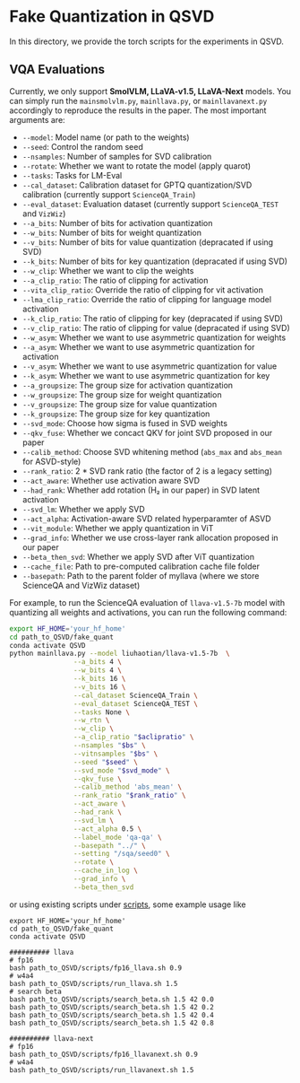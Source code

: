 # Fake Quantization in QSVD


In this directory, we provide the torch scripts for the experiments in QSVD. 


## VQA Evaluations

Currently, we only support **SmolVLM, LLaVA-v1.5, LLaVA-Next** models. You can simply run the `mainsmolvlm.py`, `mainllava.py`, or `mainllavanext.py` accordingly to reproduce the results in the paper. The most important arguments are:

- `--model`: Model name (or path to the weights)
- `--seed`: Control the random seed
- `--nsamples`: Number of samples for SVD calibration 
- `--rotate`: Whether we want to rotate the model (apply quarot)
- `--tasks`: Tasks for LM-Eval
- `--cal_dataset`: Calibration dataset for GPTQ quantization/SVD calibration (currently support `ScienceQA_Train`)
- `--eval_dataset`: Evaluation dataset (currently support `ScienceQA_TEST` and `VizWiz`)
- `--a_bits`: Number of bits for activation quantization
- `--w_bits`: Number of bits for weight quantization
- `--v_bits`: Number of bits for value quantization (depracated if using SVD)
- `--k_bits`: Number of bits for key quantization (depracated if using SVD)
- `--w_clip`: Whether we want to clip the weights
- `--a_clip_ratio`: The ratio of clipping for activation
- `--vita_clip_ratio`: Override the ratio of clipping for vit activation
- `--lma_clip_ratio`: Override the ratio of clipping for language model activation
- `--k_clip_ratio`: The ratio of clipping for key (depracated if using SVD)
- `--v_clip_ratio`: The ratio of clipping for value  (depracated if using SVD)
- `--w_asym`: Whether we want to use asymmetric quantization for weights
- `--a_asym`: Whether we want to use asymmetric quantization for activation
- `--v_asym`: Whether we want to use asymmetric quantization for value
- `--k_asym`: Whether we want to use asymmetric quantization for key
- `--a_groupsize`: The group size for activation quantization
- `--w_groupsize`: The group size for weight quantization
- `--v_groupsize`: The group size for value quantization
- `--k_groupsize`: The group size for key quantization
- `--svd_mode`: Choose how sigma is fused in SVD weights
- `--qkv_fuse`: Whether we concact QKV for joint SVD proposed in our paper
- `--calib_method`: Choose SVD whitening method (`abs_max` and `abs_mean` for ASVD-style)
- `--rank_ratio`: 2 * SVD rank ratio (the factor of 2 is a legacy setting)
- `--act_aware`: Whether use activation aware SVD
- `--had_rank`: Whether add rotation (H₂ in our paper) in SVD latent activation 
- `--svd_lm`: Whether we apply SVD
- `--act_alpha`: Activation-aware SVD related hyperparamter of ASVD
- `--vit_module`: Whether we apply quantization in ViT
- `--grad_info`: Whether we use cross-layer rank allocation proposed in our paper
- `--beta_then_svd`: Whether we apply SVD after ViT quantization
- `--cache_file`: Path to pre-computed calibration cache file folder
- `--basepath`: Path to the parent folder of myllava (where we store ScienceQA and VizWiz dataset)

  
For example, to run the ScienceQA evaluation of `llava-v1.5-7b` model with quantizing all weights and activations, you can run the following command:

```bash
export HF_HOME='your_hf_home'
cd path_to_QSVD/fake_quant
conda activate QSVD
python mainllava.py --model liuhaotian/llava-v1.5-7b  \
                --a_bits 4 \
                --w_bits 4 \
                --k_bits 16 \
                --v_bits 16 \
                --cal_dataset ScienceQA_Train \
                --eval_dataset ScienceQA_TEST \
                --tasks None \
                --w_rtn \
                --w_clip \
                --a_clip_ratio "$aclipratio" \
                --nsamples "$bs" \
                --vitnsamples "$bs" \
                --seed "$seed" \
                --svd_mode "$svd_mode" \
                --qkv_fuse \
                --calib_method 'abs_mean' \
                --rank_ratio "$rank_ratio" \
                --act_aware \
                --had_rank \
                --svd_lm \
                --act_alpha 0.5 \
                --label_mode 'qa-qa' \
                --basepath "../" \
                --setting "/sqa/seed0" \
                --rotate \
                --cache_in_log \
                --grad_info \
                --beta_then_svd
```
or using existing scripts under [scripts](scripts), some example usage like
```
export HF_HOME='your_hf_home'
cd path_to_QSVD/fake_quant
conda activate QSVD

########## llava
# fp16
bash path_to_QSVD/scripts/fp16_llava.sh 0.9 
# w4a4
bash path_to_QSVD/scripts/run_llava.sh 1.5 
# search beta
bash path_to_QSVD/scripts/search_beta.sh 1.5 42 0.0
bash path_to_QSVD/scripts/search_beta.sh 1.5 42 0.2
bash path_to_QSVD/scripts/search_beta.sh 1.5 42 0.4
bash path_to_QSVD/scripts/search_beta.sh 1.5 42 0.8

########## llava-next
# fp16
bash path_to_QSVD/scripts/fp16_llavanext.sh 0.9 
# w4a4
bash path_to_QSVD/scripts/run_llavanext.sh 1.5 
```
